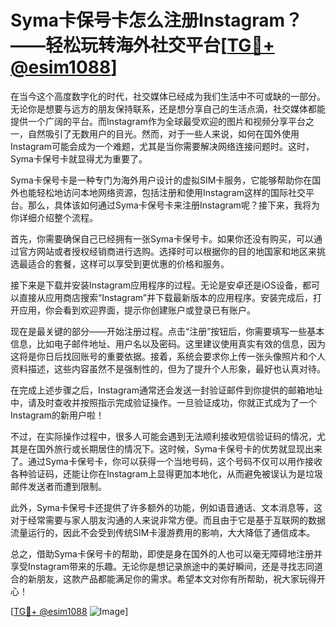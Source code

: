 # Syma卡保号卡怎么注册Instagram？——轻松玩转海外社交平台[[TG💪+ @esim1088](https://t.me/s/esim1088)]

在当今这个高度数字化的时代，社交媒体已经成为我们生活中不可或缺的一部分。无论你是想要与远方的朋友保持联系，还是想分享自己的生活点滴，社交媒体都能提供一个广阔的平台。而Instagram作为全球最受欢迎的图片和视频分享平台之一，自然吸引了无数用户的目光。然而，对于一些人来说，如何在国外使用Instagram可能会成为一个难题，尤其是当你需要解决网络连接问题时。这时，Syma卡保号卡就显得尤为重要了。

Syma卡保号卡是一种专门为海外用户设计的虚拟SIM卡服务，它能够帮助你在国外也能轻松地访问本地网络资源，包括注册和使用Instagram这样的国际社交平台。那么，具体该如何通过Syma卡保号卡来注册Instagram呢？接下来，我将为你详细介绍整个流程。

首先，你需要确保自己已经拥有一张Syma卡保号卡。如果你还没有购买，可以通过官方网站或者授权经销商进行选购。选择时可以根据你的目的地国家和地区来挑选最适合的套餐，这样可以享受到更优惠的价格和服务。

接下来是下载并安装Instagram应用程序的过程。无论是安卓还是iOS设备，都可以直接从应用商店搜索“Instagram”并下载最新版本的应用程序。安装完成后，打开应用，你会看到欢迎界面，提示你创建账户或登录已有账户。

现在是最关键的部分——开始注册过程。点击“注册”按钮后，你需要填写一些基本信息，比如电子邮件地址、用户名以及密码。这里建议使用真实有效的信息，因为这将是你日后找回账号的重要依据。接着，系统会要求你上传一张头像照片和个人资料描述，这些内容虽然不是强制性的，但为了提升个人形象，最好也认真对待。

在完成上述步骤之后，Instagram通常还会发送一封验证邮件到你提供的邮箱地址中，请及时查收并按照指示完成验证操作。一旦验证成功，你就正式成为了一个Instagram的新用户啦！

不过，在实际操作过程中，很多人可能会遇到无法顺利接收短信验证码的情况，尤其是在国外旅行或长期居住的情况下。这时候，Syma卡保号卡的优势就显现出来了。通过Syma卡保号卡，你可以获得一个当地号码，这个号码不仅可以用作接收各种验证码，还能让你在Instagram上显得更加本地化，从而避免被误认为是垃圾邮件发送者而遭到限制。

此外，Syma卡保号卡还提供了许多额外的功能，例如语音通话、文本消息等，这对于经常需要与家人朋友沟通的人来说非常方便。而且由于它是基于互联网的数据流量运行的，因此不会受到传统SIM卡漫游费用的影响，大大降低了通信成本。

总之，借助Syma卡保号卡的帮助，即使是身在国外的人也可以毫无障碍地注册并享受Instagram带来的乐趣。无论你是想记录旅途中的美好瞬间，还是寻找志同道合的新朋友，这款产品都能满足你的需求。希望本文对你有所帮助，祝大家玩得开心！

[[TG💪+ @esim1088](https://t.me/s/esim1088) ![Image](https://i.postimg.cc/4NQfJmqS/Snipaste-2025-05-13-00-14-12.png)]